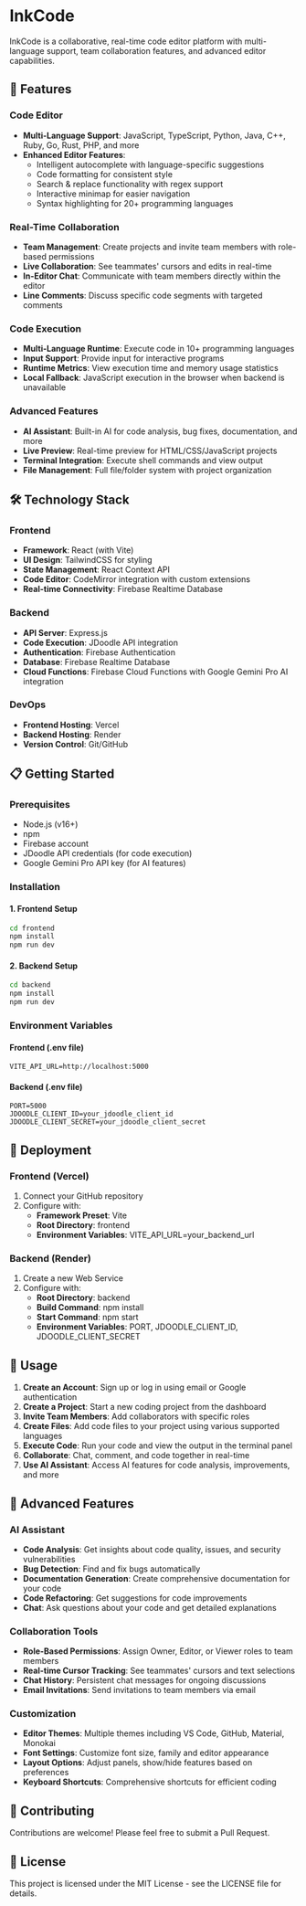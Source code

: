 # InkCode

InkCode is a collaborative, real-time code editor platform with multi-language support, team collaboration features, and advanced editor capabilities.

## 🚀 Features

### Code Editor
- **Multi-Language Support**: JavaScript, TypeScript, Python, Java, C++, Ruby, Go, Rust, PHP, and more
- **Enhanced Editor Features**: 
  - Intelligent autocomplete with language-specific suggestions
  - Code formatting for consistent style
  - Search & replace functionality with regex support
  - Interactive minimap for easier navigation
  - Syntax highlighting for 20+ programming languages

### Real-Time Collaboration
- **Team Management**: Create projects and invite team members with role-based permissions
- **Live Collaboration**: See teammates' cursors and edits in real-time
- **In-Editor Chat**: Communicate with team members directly within the editor
- **Line Comments**: Discuss specific code segments with targeted comments

### Code Execution
- **Multi-Language Runtime**: Execute code in 10+ programming languages
- **Input Support**: Provide input for interactive programs
- **Runtime Metrics**: View execution time and memory usage statistics
- **Local Fallback**: JavaScript execution in the browser when backend is unavailable

### Advanced Features
- **AI Assistant**: Built-in AI for code analysis, bug fixes, documentation, and more
- **Live Preview**: Real-time preview for HTML/CSS/JavaScript projects
- **Terminal Integration**: Execute shell commands and view output
- **File Management**: Full file/folder system with project organization

## 🛠️ Technology Stack

### Frontend
- **Framework**: React (with Vite)
- **UI Design**: TailwindCSS for styling
- **State Management**: React Context API
- **Code Editor**: CodeMirror integration with custom extensions
- **Real-time Connectivity**: Firebase Realtime Database

### Backend
- **API Server**: Express.js
- **Code Execution**: JDoodle API integration
- **Authentication**: Firebase Authentication
- **Database**: Firebase Realtime Database
- **Cloud Functions**: Firebase Cloud Functions with Google Gemini Pro AI integration

### DevOps
- **Frontend Hosting**: Vercel
- **Backend Hosting**: Render
- **Version Control**: Git/GitHub

## 📋 Getting Started

### Prerequisites
- Node.js (v16+)
- npm
- Firebase account
- JDoodle API credentials (for code execution)
- Google Gemini Pro API key (for AI features)

### Installation

#### 1. Frontend Setup
```bash
cd frontend
npm install
npm run dev
```

#### 2. Backend Setup
```bash
cd backend
npm install
npm run dev
```

### Environment Variables

#### Frontend (.env file)
```
VITE_API_URL=http://localhost:5000
```

#### Backend (.env file)
```
PORT=5000
JDOODLE_CLIENT_ID=your_jdoodle_client_id
JDOODLE_CLIENT_SECRET=your_jdoodle_client_secret
```

## 🚀 Deployment

### Frontend (Vercel)
1. Connect your GitHub repository
2. Configure with:
   - **Framework Preset**: Vite
   - **Root Directory**: frontend
   - **Environment Variables**: VITE_API_URL=your_backend_url

### Backend (Render)
1. Create a new Web Service
2. Configure with:
   - **Root Directory**: backend
   - **Build Command**: npm install
   - **Start Command**: npm start
   - **Environment Variables**: PORT, JDOODLE_CLIENT_ID, JDOODLE_CLIENT_SECRET

## 🔧 Usage

1. **Create an Account**: Sign up or log in using email or Google authentication
2. **Create a Project**: Start a new coding project from the dashboard
3. **Invite Team Members**: Add collaborators with specific roles
4. **Create Files**: Add code files to your project using various supported languages
5. **Execute Code**: Run your code and view the output in the terminal panel
6. **Collaborate**: Chat, comment, and code together in real-time
7. **Use AI Assistant**: Access AI features for code analysis, improvements, and more

## 🌟 Advanced Features

### AI Assistant
- **Code Analysis**: Get insights about code quality, issues, and security vulnerabilities
- **Bug Detection**: Find and fix bugs automatically
- **Documentation Generation**: Create comprehensive documentation for your code
- **Code Refactoring**: Get suggestions for code improvements
- **Chat**: Ask questions about your code and get detailed explanations

### Collaboration Tools
- **Role-Based Permissions**: Assign Owner, Editor, or Viewer roles to team members
- **Real-time Cursor Tracking**: See teammates' cursors and text selections
- **Chat History**: Persistent chat messages for ongoing discussions
- **Email Invitations**: Send invitations to team members via email

### Customization
- **Editor Themes**: Multiple themes including VS Code, GitHub, Material, Monokai
- **Font Settings**: Customize font size, family and editor appearance
- **Layout Options**: Adjust panels, show/hide features based on preferences
- **Keyboard Shortcuts**: Comprehensive shortcuts for efficient coding

## 🤝 Contributing

Contributions are welcome! Please feel free to submit a Pull Request.

## 📄 License

This project is licensed under the MIT License - see the LICENSE file for details.
